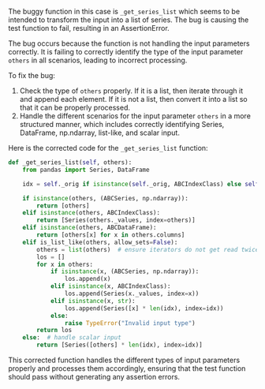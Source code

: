 The buggy function in this case is `_get_series_list` which seems to be intended to transform the input into a list of series. The bug is causing the test function to fail, resulting in an AssertionError.

The bug occurs because the function is not handling the input parameters correctly. It is failing to correctly identify the type of the input parameter `others` in all scenarios, leading to incorrect processing.

To fix the bug:
1. Check the type of `others` properly. If it is a list, then iterate through it and append each element. If it is not a list, then convert it into a list so that it can be properly processed.
2. Handle the different scenarios for the input parameter `others` in a more structured manner, which includes correctly identifying Series, DataFrame, np.ndarray, list-like, and scalar input.

Here is the corrected code for the `_get_series_list` function:

```python
def _get_series_list(self, others):
    from pandas import Series, DataFrame

    idx = self._orig if isinstance(self._orig, ABCIndexClass) else self._orig.index

    if isinstance(others, (ABCSeries, np.ndarray)):
        return [others]
    elif isinstance(others, ABCIndexClass):
        return [Series(others._values, index=others)]
    elif isinstance(others, ABCDataFrame):
        return [others[x] for x in others.columns]
    elif is_list_like(others, allow_sets=False):
        others = list(others)  # ensure iterators do not get read twice etc
        los = []
        for x in others:
            if isinstance(x, (ABCSeries, np.ndarray)):
                los.append(x)
            elif isinstance(x, ABCIndexClass):
                los.append(Series(x._values, index=x))
            elif isinstance(x, str):
                los.append(Series([x] * len(idx), index=idx))
            else:
                raise TypeError("Invalid input type")
        return los
    else:  # handle scalar input
        return [Series([others] * len(idx), index=idx)]
```

This corrected function handles the different types of input parameters properly and processes them accordingly, ensuring that the test function should pass without generating any assertion errors.